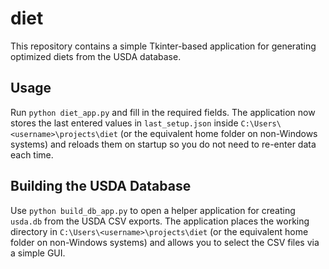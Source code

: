 # diet

This repository contains a simple Tkinter-based application for generating optimized diets from the USDA database.

## Usage
Run `python diet_app.py` and fill in the required fields. The application now stores the last entered values in `last_setup.json` inside `C:\Users\<username>\projects\diet` (or the equivalent home folder on non-Windows systems) and reloads them on startup so you do not need to re-enter data each time.

## Building the USDA Database
Use `python build_db_app.py` to open a helper application for creating `usda.db` from the USDA CSV exports. The application places the working directory in `C:\Users\<username>\projects\diet` (or the equivalent home folder on non-Windows systems) and allows you to select the CSV files via a simple GUI.
